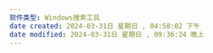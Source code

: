 ```yaml
---
软件类型: Windows搜索工具
date created: 2024-03-31日 星期日 , 04:58:02 下午
date modified: 2024-03-31日 星期日 , 09:36:24 晚上
---
```


